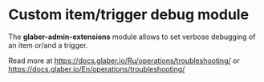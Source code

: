 # Custom item/trigger debug module

The **glaber-admin-extensions** module allows to set verbose debugging of an item or/and a trigger.

Read more at https://docs.glaber.io/Ru/operations/troubleshooting/ or https://docs.glaber.io/En/operations/troubleshooting/